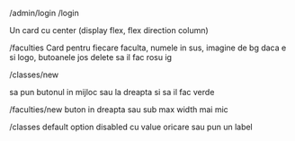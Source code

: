 /admin/login
/login

Un card cu center (display flex, flex direction column)

/faculties
Card pentru fiecare faculta, numele in sus, imagine de bg daca e si logo, butoanele jos
delete sa il fac rosu ig

/classes/new

sa pun butonul in mijloc sau la dreapta si sa il fac verde

/faculties/new
buton in dreapta sau sub
max width mai mic

/classes
default option disabled cu value oricare sau pun un label


